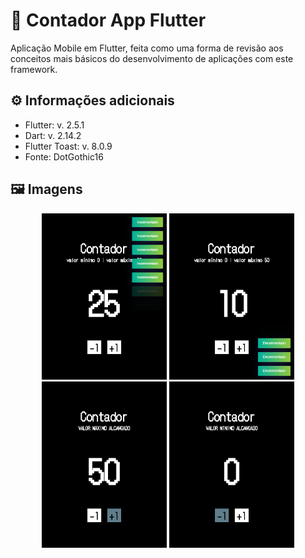 # 🧮 Contador App Flutter

Aplicação Mobile em Flutter, feita como uma forma de revisão aos conceitos mais básicos do desenvolvimento de aplicações com este framework.

## ⚙️ Informações adicionais

- Flutter: v. 2.5.1
- Dart: v. 2.14.2
- Flutter Toast: v. 8.0.9
- Fonte: DotGothic16

## 🖼️ Imagens

<div align="center">
  <img width="200" alt="Imagem da aplicação" src="./flutter_01.png">
  <img width="200" alt="Imagem da aplicação" src="./flutter_02.png">
</div>
<div align="center">
  <img width="200" alt="Imagem da aplicação" src="./flutter_03.png">
  <img width="200" alt="Imagem da aplicação" src="./flutter_04.png">
</div>
